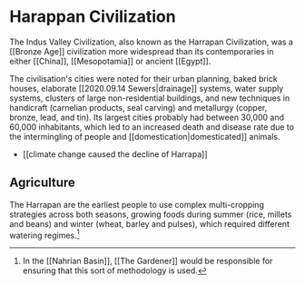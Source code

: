 

# Harappan Civilization 

The Indus Valley Civilization, also known as the Harrapan Civilization, was a [[Bronze Age]] civilization more widespread than its contemporaries in either [[China]], [[Mesopotamia]] or ancient [[Egypt]].

The civilisation's cities were noted for their urban planning, baked brick houses, elaborate [[2020.09.14 Sewers|drainage]] systems, water supply systems, clusters of large non-residential buildings, and new techniques in handicraft (carnelian products, seal carving) and metallurgy (copper, bronze, lead, and tin). Its largest cities probably had between 30,000 and 60,000 inhabitants, which led to an increased death and disease rate due to the intermingling of people and [[domestication|domesticated]] animals. 

- [[climate change caused the decline of Harrapa]]

## Agriculture 
The Harrapan are the earliest people to use complex multi-cropping strategies across both seasons, growing foods during summer (rice, millets and beans) and winter (wheat, barley and pulses), which required different watering regimes.[^agriculture]

[^agriculture]: In the [[Nahrian Basin]], [[The Gardener]] would be responsible for ensuring that this sort of methodology is used. 



